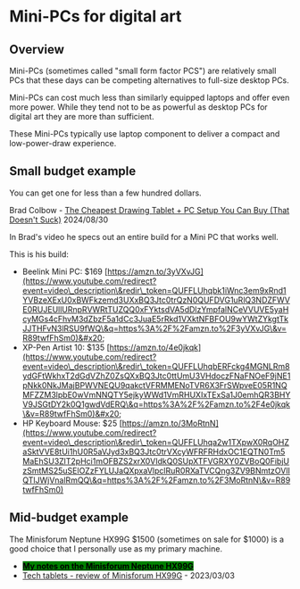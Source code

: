 # Mini-PCs for digital art

## Overview

Mini-PCs (sometimes called "small form factor PCS") are relatively small PCs that these days can be competing alternatives to full-size desktop PCs.

Mini-PCs can cost much less than similarly equipped laptops and offer even more power. While they tend not to be as powerful as desktop PCs for digital art they are more than sufficient.

These Mini-PCs typically use laptop component to deliver a compact and low-power-draw experience.&#x20;

## Small budget example&#x20;

You can get one for less than a few hundred dollars.

Brad Colbow - [The Cheapest Drawing Tablet + PC Setup You Can Buy (That Doesn't Suck)](https://www.youtube.com/watch?v=R89twfFhSm0) 2024/08/30

In Brad's video he specs out an entire build for a Mini PC that works well.

This is his build:

* Beelink Mini PC: $169 [https://amzn.to/3yVXvJG](https://www.youtube.com/redirect?event=video\_description\&redir\_token=QUFFLUhqbk1iWnc3em9xRnd1YVBzeXExU0xBWFkzemd3UXxBQ3Jtc0trQzN0QUFDVG1uRlQ3NDZFWVE0RUJEUllURnpRVWRtTUZQQ0xFYktsdVA5dDlzYmpfalNCeVVUVE5yaHcyMGs4cFhvM3dZbzF5a1dCc3JuaE5rRkd1VXktNFBFOU9wYWtZYkgtTkJJTHFvN3lRSU9fWQ\&q=https%3A%2F%2Famzn.to%2F3yVXvJG\&v=R89twfFhSm0)&#x20;
* XP-Pen Artist 10: $135 [https://amzn.to/4e0jkqk](https://www.youtube.com/redirect?event=video\_description\&redir\_token=QUFFLUhqbERFckg4MGNLRm8ydGFtWkhxT2dGdVZhZ0ZsQXxBQ3Jtc0ttUmU3VHdoczFNaFNOeF9jNE1pNkk0NkJMajBPWVNEQU9qakctVFRMMENoTVR6X3FrSWpveE05R1NQMFZZM3lpbE0wVmNNQTY5ejkyWWd1VmRHUXIxTExSa1J0emhQR3BHYV9JSGtDY2k0Q1gwdVdERQ\&q=https%3A%2F%2Famzn.to%2F4e0jkqk\&v=R89twfFhSm0)&#x20;
* HP Keyboard Mouse: $25 [https://amzn.to/3MoRtnN](https://www.youtube.com/redirect?event=video\_description\&redir\_token=QUFFLUhqa2w1TXpwX0RqOHZaSktVVE8tUi1hU0R5aVJyd3xBQ3Jtc0trVXcyWFRFRHdxOC1EQTN0Tm5MaEhSU3ZlT2pHci1mOFBZS2xrX0VIdkQ0SUpXTFVGRXY0ZVBoQ0FibjUzSmtMS25uSElOZzFYLUJaQXpxaVlpclRuR0RXaTVCQng3ZV9BNmtzOVlIQTlJWjVnalRmQQ\&q=https%3A%2F%2Famzn.to%2F3MoRtnN\&v=R89twfFhSm0)

## Mid-budget example

The Minisforum Neptune HX99G $1500 (sometimes on sale for $1000) is a good choice that I personally use as my primary machine.

* [<mark style="background-color:green;">**My notes on the Minisforum Neptune HX99G**</mark>](7p-notes-minisforum-neptune-hx99g.md)&#x20;
* [Tech tablets - review of Minisforum HX99G](https://www.youtube.com/watch?v=c3iF9GQoEbQ) - 2023/03/03
